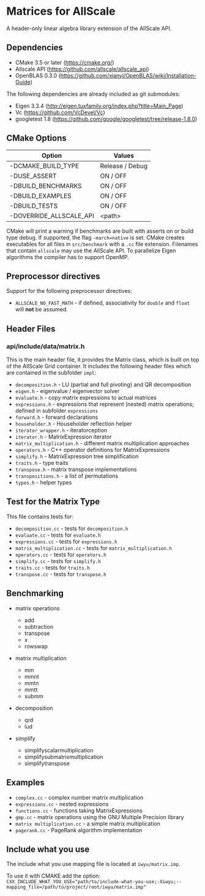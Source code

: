 # Matrices for AllScale

A header-only linear algebra library extension of the AllScale API.

## Dependencies

* CMake 3.5 or later (<https://cmake.org/>)
* Allscale API (<https://github.com/allscale/allscale_api>)
* OpenBLAS 0.3.0 (<https://github.com/xianyi/OpenBLAS/wiki/Installation-Guide>)

The following dependencies are already included as git submodules:

* Eigen 3.3.4 (<http://eigen.tuxfamily.org/index.php?title=Main_Page>)
* Vc (<https://github.com/VcDevel/Vc>)
* googletest 1.8 (<https://github.com/google/googletest/tree/release-1.8.0>)

## CMake Options

| Option                  | Values          |
| ----------------------- | --------------- |
| -DCMAKE_BUILD_TYPE      | Release / Debug |
| -DUSE_ASSERT            | ON / OFF        |
| -DBUILD_BENCHMARKS      | ON / OFF        |
| -DBUILD_EXAMPLES        | ON / OFF        |
| -DBUILD_TESTS           | ON / OFF        |
| -DOVERRIDE_ALLSCALE_API | \<path\>        |

CMake will print a warning if benchmarks are built with asserts on or build type debug.
If supported, the flag `-march=native` is set.
CMake creates executables for all files in `src/benchmark` with a `.cc` file extension.
Filenames that contain `allscale` may use the AllScale API.
To parallelize Eigen algorithms the compiler has to support OpenMP.

## Preprocessor directives

Support for the following preprocessor directives:

* `ALLSCALE_NO_FAST_MATH` - if defined, associativity for `double` and `float` will **not** be assumed.

## Header Files

### api/include/data/matrix.h

This is the main header file, it provides the Matrix class,
which is built on top of the AllScale Grid container.
It includes the following header files which are contained in the subfolder `impl`:

* `decomposition.h` - LU (partial and full pivoting) and QR decomposition
* `eigen.h` - eigenvalue / eigenvector solver
* `evaluate.h` - copy matrix expressions to actual matrices
* `expressions.h` - expressions that represent (nested) matrix operations; defined in subfolder `expressions`
* `forward.h` - forward declarations
* `householder.h` - Householder reflection helper
* `iterator_wrapper.h` - iteratorception
* `iterator.h` - MatrixExpression iterator
* `matrix_multiplication.h` - different matrix multiplication approaches
* `operators.h` - C++ operator definitions for MatrixExpressions
* `simplify.h` - MatrixExpression tree simplification
* `traits.h` - type traits
* `transpose.h` - matrix transpose implementations
* `transpositions.h` - a list of permutations
* `types.h` - helper types

## Test for the Matrix Type

This file contains tests for:

* `decomposition.cc` - tests for `decomposition.h`
* `evaluate.cc` - tests for `evaluate.h`
* `expressions.cc` - tests for `expressions.h`
* `matrix_multiplication.cc` - tests for `matrix_multiplication.h`
* `operators.cc` - tests for `operators.h`
* `simplify.cc` - tests for `simplify.h`
* `traits.cc` - tests for `traits.h`
* `transpose.cc` - tests for `transpose.h`

## Benchmarking

* matrix operations
  * add
  * subtraction
  * transpose
  * x
  * rowswap

* matrix multiplication
  * mm
  * mmnt
  * mmtn
  * mmtt
  * submm

* decomposition
  * qrd
  * lud

* simplify
  * simplifyscalarmultiplication
  * simplifysubmatrixmultiplication
  * simplifytranspose

## Examples

* `complex.cc` - complex number matrix multiplication
* `expressions.cc` - nested expressions
* `functions.cc` - functions taking MatrixExpressions
* `gmp.cc` - matrix operations using the GNU Multiple Precision library
* `matrix multiplication.cc` - a simple matrix multiplication
* `pagerank.cc` -  PageRank algorithm implementation

## Include what you use

The include what you use mapping file is located at `iwyu/matrix.imp`.

To use it with CMAKE add the option:
`CXX_INCLUDE_WHAT_YOU_USE="path/to/include-what-you-use;-Xiwyu;--mapping_file=/path/to/project/root/iwyu/matrix.imp"`
